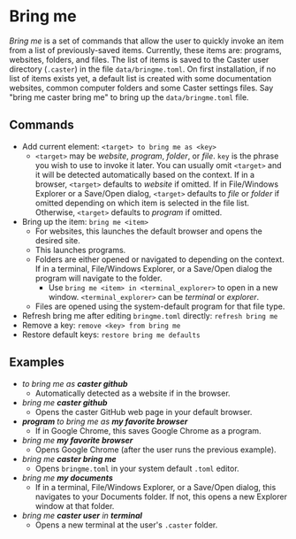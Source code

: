 # Bring me

_Bring me_ is a set of commands that allow the user to quickly invoke an item from a list of previously-saved items. Currently, these items are: programs, websites, folders, and files. The list of items is saved to the Caster user directory (`.caster`) in the file `data/bringme.toml`. On first installation, if no list of items exists yet, a default list is created with some documentation websites, common computer folders and some Caster settings files. Say "bring me caster bring me" to bring up the `data/bringme.toml` file.

## Commands

- Add current element: `<target> to bring me as <key>`
    - `<target>` may be _website_, _program_, _folder_, or _file_. `key` is the phrase you wish to use to invoke it later. You can usually omit `<target>` and it will be detected automatically based on the context. If in a browser, `<target>` defaults to _website_ if omitted. If in File/Windows Explorer or a Save/Open dialog, `<target>` defaults to _file_ or _folder_ if omitted depending on which item is selected in the file list. Otherwise, `<target>` defaults to _program_ if omitted.
- Bring up the item: `bring me <item>`
    - For websites, this launches the default browser and opens the desired site.
    - This launches programs.
    - Folders are either opened or navigated to depending on the context. If in a terminal, File/Windows Explorer, or a Save/Open dialog the program will navigate to the folder.
        - Use `bring me <item> in <terminal_explorer>` to open in a new window. `<terminal_explorer>` can be _terminal_ or _explorer_.
    - Files are opened using the system-default program for that file type.
- Refresh bring me after editing `bringme.toml` directly: `refresh bring me`
- Remove a key: `remove <key> from bring me`
- Restore default keys: `restore bring me defaults`

## Examples

- _to bring me as **caster github**_
    - Automatically detected as a website if in the browser.
- _bring me **caster github**_
    - Opens the caster GitHub web page in your default browser.
- _**program** to bring me as **my favorite browser**_
    - If in Google Chrome, this saves Google Chrome as a program.
- _bring me **my favorite browser**_
    - Opens Google Chrome (after the user runs the previous example).
- _bring me **caster bring me**_
    - Opens `bringme.toml` in your system default `.toml` editor.
- _bring me **my documents**_
    - If in a terminal, File/Windows Explorer, or a Save/Open dialog, this navigates to your Documents folder. If not, this opens a new Explorer window at that folder.
- _bring me **caster user** in **terminal**_
    - Opens a new terminal at the user's `.caster` folder.
